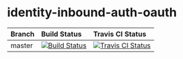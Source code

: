 # identity-inbound-auth-oauth

|  Branch | Build Status | Travis CI Status |
| :------------ |:------------- |:-------------
| master      | [![Build Status](https://wso2.org/jenkins/job/identity-extensions/job/identity-inbound-auth-oauth/badge/icon)](https://wso2.org/jenkins/job/identity-extensions/job/identity-inbound-auth-oauth/) | [![Travis CI Status](https://travis-ci.org/wso2-extensions/identity-inbound-auth-oauth.svg?branch=master)](https://travis-ci.org/wso2-extensions/identity-inbound-auth-oauth.svg?branch=master)|
